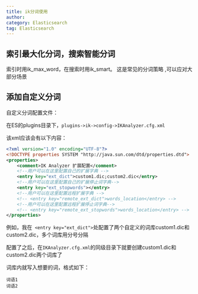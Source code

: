 ```yaml
---
title: ik分词使用
author:
category: Elasticsearch
tag: Elasticsearch
---
```


## 索引最大化分词，搜索智能分词

索引时用ik_max_word，在搜索时用ik_smart。 这是常见的分词策略 ,可以应对大部分场景

## 添加自定义分词

自定义分词配置文件：

在ES的plugins目录下，`plugins->ik->config->IKAnalyzer.cfg.xml`

该xml应该会有以下内容：

```xml
<?xml version="1.0" encoding="UTF-8"?>
<!DOCTYPE properties SYSTEM "http://java.sun.com/dtd/properties.dtd">
<properties>
    <comment>IK Analyzer 扩展配置</comment>
    <!--用户可以在这里配置自己的扩展字典 -->
    <entry key="ext_dict">custom1.dic;custom2.dic</entry>
    <!--用户可以在这里配置自己的扩展停止词字典-->
    <entry key="ext_stopwords"></entry>
    <!--用户可以在这里配置远程扩展字典 -->
    <!-- <entry key="remote_ext_dict">words_location</entry> -->
    <!--用户可以在这里配置远程扩展停止词字典-->
    <!-- <entry key="remote_ext_stopwords">words_location</entry> -->
</properties>
```

例如，我在` <entry key="ext_dict">`处配置了两个自定义的词库custom1.dic和custom2.dic，多个词库用分号分隔

配置了之后，在`IKAnalyzer.cfg.xml`的同级目录下就要创建custom1.dic和custom2.dic两个词库了

词库内就写入想要的词，格式如下：

```plain
词语1
词语2
```
